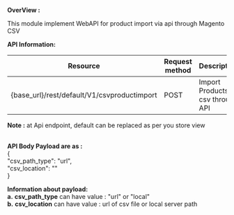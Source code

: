 <b>OverView :</b>

This module implement WebAPI for product import via api through Magento CSV

<b>API Information:</b>
<table>
    <thead>
        <tr>
            <th>Resource</th>
            <th>Request method</th>
            <th>Description</th>
        </tr>
    </thead>
    <tbody>
        <tr>
            <td>{base_url}/rest/default/V1/csvproductimport</td>
            <td>POST</td>
            <td>Import Products by csv through API</td>
        </tr>
    </tbody>
</table>
<b>Note :</b> at Api endpoint, default can be replaced as per you store view

<br><b>API Body Payload are as :</b>
<br>{
    <br>"csv_path_type": "url",<br>
    "csv_location": ""<br>
}

<b>Information about payload:</b><br>
<b>a.</b> <b>csv_path_type</b> can have value : "url" or "local" <br>
<b>b.</b> <b>csv_location</b> can have value : url of csv file or local server path

